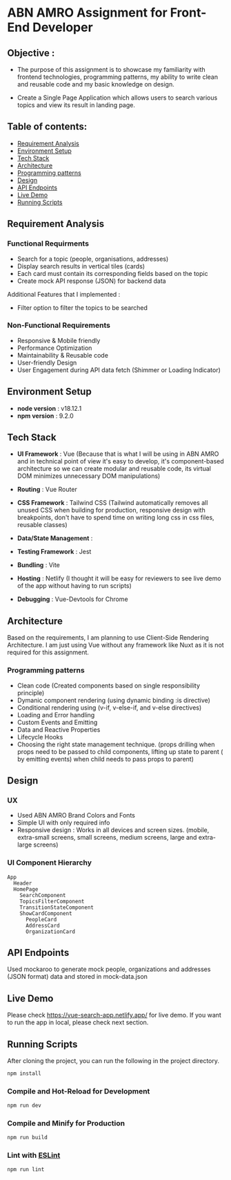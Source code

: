 
# ABN AMRO Assignment for Front-End Developer 

## Objective : 
  - The purpose of this assignment is to showcase my familiarity with frontend technologies, programming patterns, my ability to write clean and reusable code and my basic knowledge on design. 

  - Create a Single Page Application which allows users to search various topics and view its result in landing page.

## Table of contents:
- [Requirement Analysis](#requirement-analysis)
- [Environment Setup](#environment-setup)
- [Tech Stack](#tech-stack)
- [Architecture](#architecture)
- [Programming patterns](#programming-patterns)
- [Design](#design)
- [API Endpoints](#api-endpoints)
- [Live Demo](#live-demo)
- [Running Scripts](#running-scripts)

## Requirement Analysis
### Functional Requirments
- Search for a topic (people, organisations, addresses)
- Display search results in vertical tiles (cards)
- Each card must contain its corresponding fields based on the topic
- Create mock API response (JSON) for backend data

Additional Features that I implemented : 
- Filter option to filter the topics to be searched

### Non-Functional Requirements
- Responsive & Mobile friendly 
- Performance Optimization
- Maintainability & Reusable code 
- User-friendly Design 
- User Engagement during API data fetch (Shimmer or Loading Indicator)

## Environment Setup
- **node version** : v18.12.1
- **npm version** : 9.2.0
## Tech Stack
- **UI Framework** : Vue (Because that is what I will be using in ABN AMRO and in technical point of view it's easy to develop, it's component-based architecture so we can create modular and reusable code, its virtual DOM minimizes unnecessary DOM manipulations)
- **Routing** : Vue Router
- **CSS Framework** : Tailwind CSS (Tailwind automatically removes all unused CSS when building for production, responsive design with breakpoints, don't have to spend time on writing long css in css files, reusable classes)
- **Data/State Management** :  
- **Testing Framework** : Jest
- **Bundling** : Vite
- **Hosting** : Netlify (I thought it will be easy for reviewers to see live demo of the app without having to run scripts)

- **Debugging** : Vue-Devtools for Chrome

## Architecture  
Based on the requirements, I am planning to use Client-Side Rendering Architecture. I am just using Vue without any framework like Nuxt as it is not required for this assignment.

### Programming patterns
- Clean code (Created components based on single responsibility principle)
- Dymanic component rendering (using dynamic binding :is directive)
- Conditional rendering using (v-if, v-else-if, and v-else directives)
- Loading and Error handling 
- Custom Events and Emitting
- Data and Reactive Properties
- Lifecycle Hooks
- Choosing the right state management technique. (props drilling when props need to be passed to child components, lifting up state to parent ( by emitting events) when  child needs to pass props to parent)

## Design
### UX
- Used ABN AMRO Brand Colors and Fonts
- Simple UI with only required info 
- Responsive design : Works in all devices and screen sizes. (mobile, extra-small screens, small screens, medium screens, large and extra-large screens)

### UI Component Hierarchy
  
  ```
  App
    Header 
    HomePage
      SearchComponent
      TopicsFilterComponent
      TransitionStateComponent
      ShowCardComponent
        PeopleCard
        AddressCard
        OrganizationCard
  ```
## API Endpoints 
Used mockaroo to generate mock people, organizations and addresses (JSON format) data and stored in mock-data.json



## Live Demo
Please check https://vue-search-app.netlify.app/ for live demo.
If you want to run the app in local, please check next section.

## Running Scripts
After cloning the project, you can run the following in the project directory.

```sh
npm install
```

### Compile and Hot-Reload for Development

```sh
npm run dev
```

### Compile and Minify for Production

```sh
npm run build
```

### Lint with [ESLint](https://eslint.org/)

```sh
npm run lint
```
